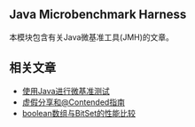 ## Java Microbenchmark Harness

本模块包含有关Java微基准工具(JMH)的文章。

## 相关文章

+ [使用Java进行微基准测试](http://tu-yucheng.github.io/test-lib/2023/05/09/java-microbenchmark-harness.html)
+ [虚假分享和@Contended指南](http://tu-yucheng.github.io/test-lib/2023/05/09/java-false-sharing-contended.html)
+ [boolean数组与BitSet的性能比较](http://tu-yucheng.github.io/test-lib/2023/05/09/java-boolean-array-bitset-performance.html)